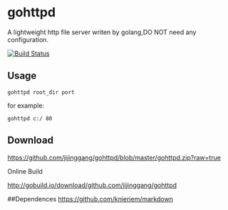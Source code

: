 # gohttpd  
A lightweight http file server writen by golang,DO NOT need any configuration.

[![Build Status](https://travis-ci.org/jijinggang/gohttpd.svg)](https://travis-ci.org/jijinggang/gohttpd)

## Usage

	gohttpd root_dir port

for example:

	gohttpd c:/ 80


## Download
<https://github.com/jijinggang/gohttpd/blob/master/gohttpd.zip?raw=true>

Online Build

<http://gobuild.io/download/github.com/jijinggang/gohttpd>

##Dependences
https://github.com/knieriem/markdown